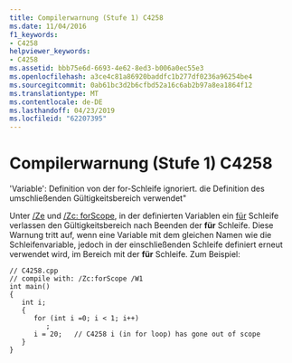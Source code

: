 ```yaml
---
title: Compilerwarnung (Stufe 1) C4258
ms.date: 11/04/2016
f1_keywords:
- C4258
helpviewer_keywords:
- C4258
ms.assetid: bbb75e6d-6693-4e62-8ed3-b006a0ec55e3
ms.openlocfilehash: a3ce4c81a86920baddfc1b277df0236a96254be4
ms.sourcegitcommit: 0ab61bc3d2b6cfbd52a16c6ab2b97a8ea1864f12
ms.translationtype: MT
ms.contentlocale: de-DE
ms.lasthandoff: 04/23/2019
ms.locfileid: "62207395"
---
```

# <a name="compiler-warning-level-1-c4258"></a>Compilerwarnung (Stufe 1) C4258

'Variable': Definition von der for-Schleife ignoriert. die Definition des umschließenden Gültigkeitsbereich verwendet"

Unter [/Ze](../../build/reference/za-ze-disable-language-extensions.md) und [/Zc: forScope](../../build/reference/zc-forscope-force-conformance-in-for-loop-scope.md), in der definierten Variablen ein [für](../../cpp/for-statement-cpp.md) Schleife verlassen den Gültigkeitsbereich nach Beenden der **für** Schleife. Diese Warnung tritt auf, wenn eine Variable mit dem gleichen Namen wie die Schleifenvariable, jedoch in der einschließenden Schleife definiert erneut verwendet wird, im Bereich mit der **für** Schleife. Zum Beispiel:

```
// C4258.cpp
// compile with: /Zc:forScope /W1
int main()
{
   int i;
   {
      for (int i =0; i < 1; i++)
         ;
      i = 20;   // C4258 i (in for loop) has gone out of scope
   }
}
```